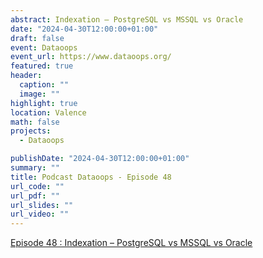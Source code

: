 ```yaml
---
abstract: Indexation – PostgreSQL vs MSSQL vs Oracle
date: "2024-04-30T12:00:00+01:00"
draft: false
event: Dataoops
event_url: https://www.dataoops.org/
featured: true
header:
  caption: ""
  image: ""
highlight: true
location: Valence
math: false
projects:
  - Dataoops

publishDate: "2024-04-30T12:00:00+01:00"
summary: ""
title: Podcast Dataoops - Episode 48
url_code: ""
url_pdf: ""
url_slides: ""
url_video: ""
---
```

[Episode 48 : Indexation – PostgreSQL vs MSSQL vs Oracle](https://www.dataoops.org/podcast/episode-48-indexation-postgresql-vs-mssql-vs-oracle/)
